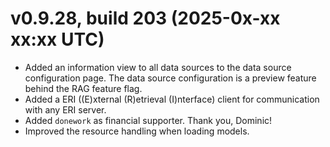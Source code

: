 # v0.9.28, build 203 (2025-0x-xx xx:xx UTC)
- Added an information view to all data sources to the data source configuration page. The data source configuration is a preview feature behind the RAG feature flag.
- Added a ERI ((E)xternal (R)etrieval (I)nterface) client for communication with any ERI server.
- Added `donework` as financial supporter. Thank you, Dominic!
- Improved the resource handling when loading models.